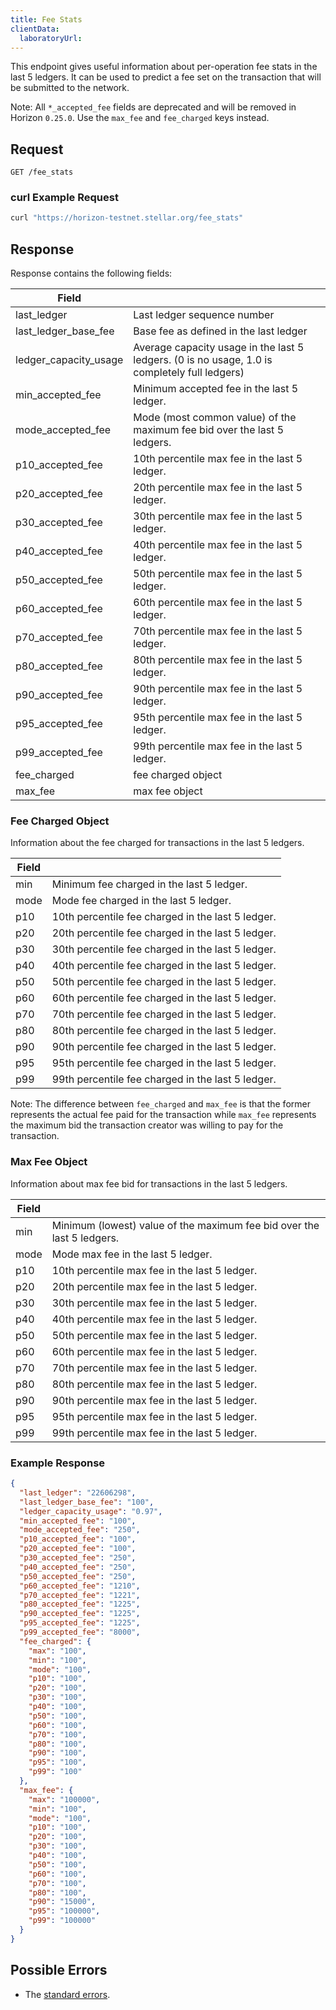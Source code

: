 ```yaml
---
title: Fee Stats
clientData:
  laboratoryUrl:
---
```


This endpoint gives useful information about per-operation fee stats in the last 5 ledgers. It can be used to
predict a fee set on the transaction that will be submitted to the network.

Note: All `*_accepted_fee` fields are deprecated and  will be removed in Horizon `0.25.0`. Use the `max_fee` and `fee_charged` keys instead.

## Request

```
GET /fee_stats
```

### curl Example Request

```sh
curl "https://horizon-testnet.stellar.org/fee_stats"
```

## Response

Response contains the following fields:

| Field | |
| - | - |
| last_ledger | Last ledger sequence number |
| last_ledger_base_fee | Base fee as defined in the last ledger |
| ledger_capacity_usage | Average capacity usage in the last 5 ledgers. (0 is no usage, 1.0 is completely full ledgers) |
| min_accepted_fee | Minimum accepted fee in the last 5 ledger. |
| mode_accepted_fee | Mode (most common value) of the maximum fee bid over the last 5 ledgers. |
| p10_accepted_fee | 10th percentile max fee in the last 5 ledger. |
| p20_accepted_fee | 20th percentile max fee in the last 5 ledger. |
| p30_accepted_fee | 30th percentile max fee in the last 5 ledger. |
| p40_accepted_fee | 40th percentile max fee in the last 5 ledger. |
| p50_accepted_fee | 50th percentile max fee in the last 5 ledger. |
| p60_accepted_fee | 60th percentile max fee in the last 5 ledger. |
| p70_accepted_fee | 70th percentile max fee in the last 5 ledger. |
| p80_accepted_fee | 80th percentile max fee in the last 5 ledger. |
| p90_accepted_fee | 90th percentile max fee in the last 5 ledger. |
| p95_accepted_fee | 95th percentile max fee in the last 5 ledger. |
| p99_accepted_fee | 99th percentile max fee in the last 5 ledger. |
| fee_charged      | fee charged object |
| max_fee          | max fee object |

### Fee Charged Object

Information about the fee charged for transactions in the last 5 ledgers.

| Field | |
| - | - |
| min | Minimum fee charged in the last 5 ledger. |
| mode | Mode fee charged in the last 5 ledger. |
| p10 | 10th percentile fee charged in the last 5 ledger. |
| p20 | 20th percentile fee charged in the last 5 ledger. |
| p30 | 30th percentile fee charged in the last 5 ledger. |
| p40 | 40th percentile fee charged in the last 5 ledger. |
| p50 | 50th percentile fee charged in the last 5 ledger. |
| p60 | 60th percentile fee charged in the last 5 ledger. |
| p70 | 70th percentile fee charged in the last 5 ledger. |
| p80 | 80th percentile fee charged in the last 5 ledger. |
| p90 | 90th percentile fee charged in the last 5 ledger. |
| p95 | 95th percentile fee charged in the last 5 ledger. |
| p99 | 99th percentile fee charged in the last 5 ledger. |

Note: The difference between `fee_charged` and `max_fee` is that the former
represents the actual fee paid for the transaction while `max_fee` represents
the maximum bid the transaction creator was willing to pay for the transaction.

### Max Fee Object

Information about max fee bid for transactions in the last 5 ledgers.

| Field | |
| - | - |
| min | Minimum (lowest) value of the maximum fee bid over the last 5 ledgers. |
| mode | Mode max fee in the last 5 ledger. |
| p10 | 10th percentile max fee in the last 5 ledger. |
| p20 | 20th percentile max fee in the last 5 ledger. |
| p30 | 30th percentile max fee in the last 5 ledger. |
| p40 | 40th percentile max fee in the last 5 ledger. |
| p50 | 50th percentile max fee in the last 5 ledger. |
| p60 | 60th percentile max fee in the last 5 ledger. |
| p70 | 70th percentile max fee in the last 5 ledger. |
| p80 | 80th percentile max fee in the last 5 ledger. |
| p90 | 90th percentile max fee in the last 5 ledger. |
| p95 | 95th percentile max fee in the last 5 ledger. |
| p99 | 99th percentile max fee in the last 5 ledger. |


### Example Response

```json
{
  "last_ledger": "22606298",
  "last_ledger_base_fee": "100",
  "ledger_capacity_usage": "0.97",
  "min_accepted_fee": "100",
  "mode_accepted_fee": "250",
  "p10_accepted_fee": "100",
  "p20_accepted_fee": "100",
  "p30_accepted_fee": "250",
  "p40_accepted_fee": "250",
  "p50_accepted_fee": "250",
  "p60_accepted_fee": "1210",
  "p70_accepted_fee": "1221",
  "p80_accepted_fee": "1225",
  "p90_accepted_fee": "1225",
  "p95_accepted_fee": "1225",
  "p99_accepted_fee": "8000",
  "fee_charged": {
    "max": "100",
    "min": "100",
    "mode": "100",
    "p10": "100",
    "p20": "100",
    "p30": "100",
    "p40": "100",
    "p50": "100",
    "p60": "100",
    "p70": "100",
    "p80": "100",
    "p90": "100",
    "p95": "100",
    "p99": "100"
  },
  "max_fee": {
    "max": "100000",
    "min": "100",
    "mode": "100",
    "p10": "100",
    "p20": "100",
    "p30": "100",
    "p40": "100",
    "p50": "100",
    "p60": "100",
    "p70": "100",
    "p80": "100",
    "p90": "15000",
    "p95": "100000",
    "p99": "100000"
  }
}
```

## Possible Errors

- The [standard errors](../errors.md#Standard_Errors).
